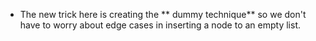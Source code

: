 * The new trick here is creating the ** dummy technique** so we don't have to worry about edge cases in inserting a node to an empty list.